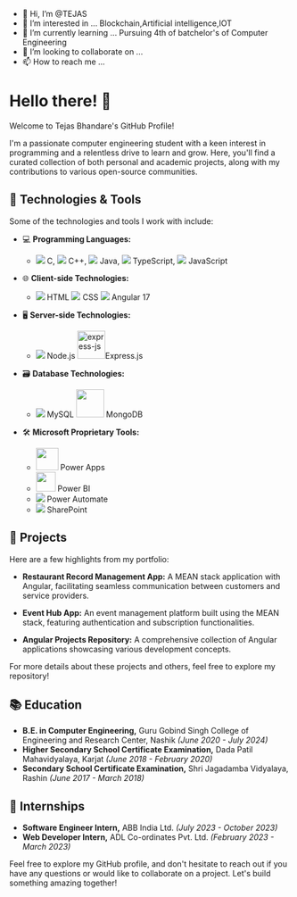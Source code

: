 - 👋 Hi, I’m @TEJAS
- 👀 I’m interested in ...
Blockchain,Artificial intelligence,IOT
- 🌱 I’m currently learning ...
Pursuing 4th of batchelor's of Computer Engineering
- 💞️ I’m looking to collaborate on ...
- 📫 How to reach me ...

# Hello there! 👋

Welcome to Tejas Bhandare's GitHub Profile!

I'm a passionate computer engineering student with a keen interest in programming and a relentless drive to learn and grow. Here, you'll find a curated collection of both personal and academic projects, along with my contributions to various open-source communities.

## 🔧 Technologies & Tools

Some of the technologies and tools I work with include:

- 💻 **Programming Languages:** 
  - <img src="https://img.icons8.com/color/48/000000/c-programming.png"/> C, <img src="https://img.icons8.com/color/48/000000/c-plus-plus-logo.png"/> C++, <img src="https://img.icons8.com/color/48/000000/java-coffee-cup-logo.png"/> Java, <img src="https://img.icons8.com/color/48/000000/typescript.png"/> TypeScript, <img src="https://img.icons8.com/color/48/000000/javascript.png"/> JavaScript

- 🌐 **Client-side Technologies:** 
  - <img src="https://img.icons8.com/color/48/000000/html-5.png"/> HTML <img src="https://img.icons8.com/color/48/000000/css3.png"/> CSS <img src="https://img.icons8.com/color/48/000000/angularjs.png"/> Angular 17

- 🖥️ **Server-side Technologies:** 
  - <img src="https://img.icons8.com/color/48/000000/nodejs.png"/> Node.js <img width="50" height="50" src="https://img.icons8.com/ios/50/express-js.png" alt="express-js"/>Express.js

- 🗃️ **Database Technologies:** 
  - <img src="https://img.icons8.com/color/48/000000/mysql.png"/> MySQL <img width="50" height="50" src="https://www.cdnlogo.com/logos/m/30/mongodb-icon.svg"/> MongoDB

- 🛠️ **Microsoft Proprietary Tools:** 
  - <img width="40" height="40" src="https://img.icons8.com/fluency/48/microsoft-power-apps.png"/> Power Apps
  - <img width="35" height="35"  src="https://img.icons8.com/color/48/000000/power-bi.png"/> Power BI
  - <img src="https://img.icons8.com/color/48/000000/power-automate.png"/> Power Automate
  - <img src="https://img.icons8.com/color/48/000000/sharepoint.png"/> SharePoint

## 🚀 Projects

Here are a few highlights from my portfolio:

- **Restaurant Record Management App:** A MEAN stack application with Angular, facilitating seamless communication between customers and service providers.
  
- **Event Hub App:** An event management platform built using the MEAN stack, featuring authentication and subscription functionalities.

- **Angular Projects Repository:** A comprehensive collection of Angular applications showcasing various development concepts.

For more details about these projects and others, feel free to explore my repository!

## 📚 Education

- **B.E. in Computer Engineering,** Guru Gobind Singh College of Engineering and Research Center, Nashik *(June 2020 - July 2024)*
- **Higher Secondary School Certificate Examination,** Dada Patil Mahavidyalaya, Karjat *(June 2018 - February 2020)*
- **Secondary School Certificate Examination,** Shri Jagadamba Vidyalaya, Rashin *(June 2017 - March 2018)*

## 💼 Internships

- **Software Engineer Intern,** ABB India Ltd. *(July 2023 - October 2023)*
- **Web Developer Intern,** ADL Co-ordinates Pvt. Ltd. *(February 2023 - March 2023)*

Feel free to explore my GitHub profile, and don't hesitate to reach out if you have any questions or would like to collaborate on a project. Let's build something amazing together!
<!---
PhoenixTEJAS/PhoenixTEJAS is a ✨ special ✨ repository because its `README.md` (this file) appears on your GitHub profile.
You can click the Preview link to take a look at your changes.
--->
